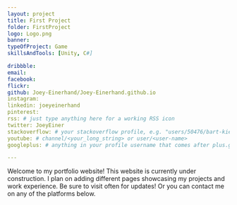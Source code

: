 ```yaml
---
layout: project
title: First Project
folder: FirstProject
logo: Logo.png
banner: 
typeOfProject: Game
skillsAndTools: [Unity, C#]

dribbble:
email:
facebook:
flickr:
github: Joey-Einerhand/Joey-Einerhand.github.io
instagram:
linkedin: joeyeinerhand
pinterest:
rss: # just type anything here for a working RSS icon
twitter: JoeyEiner
stackoverflow: # your stackoverflow profile, e.g. "users/50476/bart-kiers"
youtube: # channel/<your_long_string> or user/<user-name>
googleplus: # anything in your profile username that comes after plus.google.com/

---
```


Welcome to my portfolio website!
This website is currently under construction. I plan on adding different pages showcasing my projects and work experience.
Be sure to visit often for updates! Or you can contact me on any of the platforms below.

